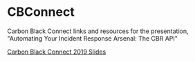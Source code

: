 # CBConnect
Carbon Black Connect links and resources for the presentation, "Automating Your Incident Response Arsenal: The CBR API"


[Carbon Black Connect 2019 Slides](https://drive.google.com/file/d/1rwtSMtwFKhe5xa9bCP1DOKI1UNk1aFJG/view?usp=sharing)


